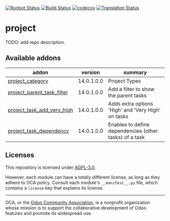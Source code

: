 [![Runbot Status](https://runbot.odoo-community.org/runbot/badge/flat/140/14.0.svg)](https://runbot.odoo-community.org/runbot/repo/github-com-oca-project-140)
[![Build Status](https://travis-ci.com/OCA/project.svg?branch=14.0)](https://travis-ci.com/OCA/project)
[![codecov](https://codecov.io/gh/OCA/project/branch/14.0/graph/badge.svg)](https://codecov.io/gh/OCA/project)
[![Translation Status](https://translation.odoo-community.org/widgets/project-14-0/-/svg-badge.svg)](https://translation.odoo-community.org/engage/project-14-0/?utm_source=widget)

<!-- /!\ do not modify above this line -->

# project

TODO: add repo description.

<!-- /!\ do not modify below this line -->

<!-- prettier-ignore-start -->

[//]: # (addons)

Available addons
----------------
addon | version | summary
--- | --- | ---
[project_category](project_category/) | 14.0.1.0.0 | Project Types
[project_parent_task_filter](project_parent_task_filter/) | 14.0.1.0.0 | Add a filter to show the parent tasks
[project_task_add_very_high](project_task_add_very_high/) | 14.0.1.0.0 | Adds extra options 'High' and 'Very High' on tasks
[project_task_dependency](project_task_dependency/) | 14.0.1.0.0 | Enables to define dependencies (other tasks) of a task

[//]: # (end addons)

<!-- prettier-ignore-end -->

## Licenses

This repository is licensed under [AGPL-3.0](LICENSE).

However, each module can have a totally different license, as long as they adhere to OCA
policy. Consult each module's `__manifest__.py` file, which contains a `license` key
that explains its license.

----

OCA, or the [Odoo Community Association](http://odoo-community.org/), is a nonprofit
organization whose mission is to support the collaborative development of Odoo features
and promote its widespread use.

